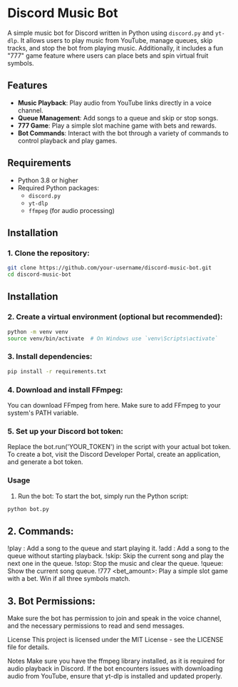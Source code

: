 # Discord Music Bot

A simple music bot for Discord written in Python using `discord.py` and `yt-dlp`. It allows users to play music from YouTube, manage queues, skip tracks, and stop the bot from playing music. Additionally, it includes a fun "777" game feature where users can place bets and spin virtual fruit symbols.

## Features

- **Music Playback**: Play audio from YouTube links directly in a voice channel.
- **Queue Management**: Add songs to a queue and skip or stop songs.
- **777 Game**: Play a simple slot machine game with bets and rewards.
- **Bot Commands**: Interact with the bot through a variety of commands to control playback and play games.

## Requirements

- Python 3.8 or higher
- Required Python packages:
  - `discord.py`
  - `yt-dlp`
  - `ffmpeg` (for audio processing)

## Installation

### 1. Clone the repository:

```bash
git clone https://github.com/your-username/discord-music-bot.git
cd discord-music-bot
```
## Installation

### 2. Create a virtual environment (optional but recommended):

```bash
python -m venv venv
source venv/bin/activate  # On Windows use `venv\Scripts\activate`
```
### 3. Install dependencies:
```bash
pip install -r requirements.txt
```
### 4. Download and install FFmpeg:
You can download FFmpeg from here. Make sure to add FFmpeg to your system's PATH variable.

### 5. Set up your Discord bot token:
Replace the bot.run('YOUR_TOKEN') in the script with your actual bot token. To create a bot, visit the Discord Developer Portal, create an application, and generate a bot token.

### Usage
1. Run the bot:
To start the bot, simply run the Python script:

```bash
python bot.py
```
## 2. Commands:
!play <YouTube URL>: Add a song to the queue and start playing it.
!add <YouTube URL>: Add a song to the queue without starting playback.
!skip: Skip the current song and play the next one in the queue.
!stop: Stop the music and clear the queue.
!queue: Show the current song queue.
!777 <bet_amount>: Play a simple slot game with a bet. Win if all three symbols match.
## 3. Bot Permissions:
Make sure the bot has permission to join and speak in the voice channel, and the necessary permissions to read and send messages.

License
This project is licensed under the MIT License - see the LICENSE file for details.

Notes
Make sure you have the ffmpeg library installed, as it is required for audio playback in Discord.
If the bot encounters issues with downloading audio from YouTube, ensure that yt-dlp is installed and updated properly.

